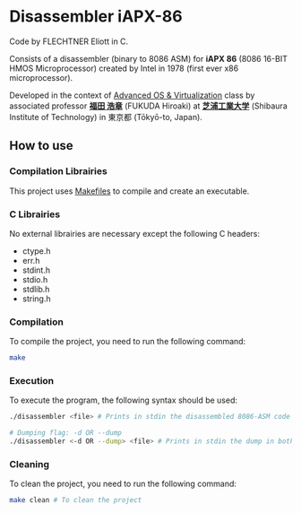 # Disassembler iAPX-86

Code by FLECHTNER Eliott in C.

Consists of a disassembler (binary to 8086 ASM) for **iAPX 86** (8086 16-BIT HMOS Microprocessor) created by Intel in 1978 (first ever x86 microprocessor).

Developed in the context of [Advanced OS &amp; Virtualization](http://syllabus.sic.shibaura-it.ac.jp/syllabus/2023/din/138807.html?g=101) class by associated professor [**福田 浩章**](http://resea.shibaura-it.ac.jp/?2830ea708a1eddbb7e8bb6c2a366b751) (FUKUDA Hiroaki) at [**芝浦工業大学**](https://www.shibaura-it.ac.jp/en/) (Shibaura Institute of Technology) in 東京都 (Tōkyō-to, Japan).

## How to use

### Compilation Librairies
This project uses [Makefiles](https://www.wikiwand.com/en/Make_(software)) to compile and create an executable. 

### C Librairies
No external librairies are necessary except the following C headers:
- ctype.h
- err.h
- stdint.h
- stdio.h
- stdlib.h
- string.h

### Compilation

To compile the project, you need to run the following command:

```bash
make
```

### Execution

To execute the program, the following syntax should be used:
```bash
./disassembler <file> # Prints in stdin the disassembled 8086-ASM code of given binary file formatted with address number and both hexadecimal & text representation of the instructions.

# Dumping flag: -d OR --dump 
./disassembler <-d OR --dump> <file> # Prints in stdin the dump in both hexadecimal and binary representation of given binary file, no 8086-ASM code is printed
```

### Cleaning

To clean the project, you need to run the following command:
```bash
make clean # To clean the project
```
